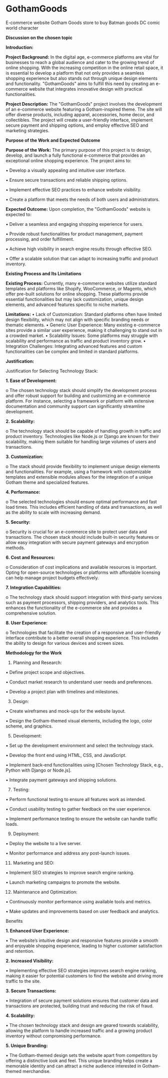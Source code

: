 # GothamGoods
E-commerce website Gotham Goods store to buy Batman goods DC comic world character

**Discussion on the chosen topic**

**Introduction:** 

**Project Background:** 
In the digital age, e-commerce platforms are vital for businesses to reach a global audience and cater to the growing trend of online shopping. With the increasing competition in the online retail space, it is essential to develop a platform that not only provides a seamless shopping experience but also stands out through unique design elements and functionality. "GothamGoods" aims to fulfill this need by creating an e-commerce website that integrates innovative design with practical functionalities.

**Project Description:** 
The "GothamGoods" project involves the development of an e-commerce website featuring a Gotham-inspired theme. The site will offer diverse products, including apparel, accessories, home decor, and collectibles. The project will create a user-friendly interface, implement secure payment and shipping options, and employ effective SEO and marketing strategies.

**Purpose of the Work and Expected Outcome**

**Purpose of the Work:** 
The primary purpose of this project is to design, develop, and launch a fully functional e-commerce that provides an exceptional online shopping experience. The project aims to:
  
  •	Develop a visually appealing and intuitive user interface.
  
  •	Ensure secure transactions and reliable shipping options.
  
  •	Implement effective SEO practices to enhance website visibility.
  
  •	Create a platform that meets the needs of both users and administrators.

**Expected Outcome:** 
Upon completion, the "GothamGoods" website is expected to:
  
  •	Deliver a seamless and engaging shopping experience for users.
  
  •	Provide robust functionalities for product management, payment processing, and order fulfillment.
  
  •	Achieve high visibility in search engine results through effective SEO.
  
  •	Offer a scalable solution that can adapt to increasing traffic and product inventory.


**Existing Process and Its Limitations**

**Existing Process:**
Currently, many e-commerce websites utilize standard templates and platforms like Shopify, WooCommerce, or Magento, which offer pre-built solutions for online shopping. These platforms provide essential functionalities but may lack customization, unique design elements, and advanced features specific to niche markets.


**Limitations:**
  •	Lack of Customization: Standard platforms often have limited design flexibility, which may not align with specific branding needs or thematic elements.
  •	Generic User Experience: Many existing e-commerce sites provide a similar user experience, making it challenging to stand out in a crowded market.
  •	Scalability Issues: Some platforms may struggle with scalability and performance as traffic and product inventory grow.
  •	Integration Challenges: Integrating advanced features and custom functionalities can be complex and limited in standard platforms.


**Justification:** 

Justification for Selecting Technology Stack:

**1.	Ease of Development:**

o	The chosen technology stack should simplify the development process and offer robust support for building and customizing an e-commerce platform. For instance, selecting a framework or platform with extensive documentation and community support can significantly streamline development.

**2.	Scalability:**

o	The technology stack should be capable of handling growth in traffic and product inventory. Technologies like Node.js or Django are known for their scalability, making them suitable for handling large volumes of users and transactions.

**3.	Customization:**

o	The stack should provide flexibility to implement unique design elements and functionalities. For example, using a framework with customizable templates and extensible modules allows for the integration of a unique Gotham theme and specialized features.

**4.	Performance:**

o	The selected technologies should ensure optimal performance and fast load times. This includes efficient handling of data and transactions, as well as the ability to scale with increasing demand.

**5.	Security:**

o	Security is crucial for an e-commerce site to protect user data and transactions. The chosen stack should include built-in security features or allow easy integration with secure payment gateways and encryption methods.

**6.	Cost and Resources:**

o	Consideration of cost implications and available resources is important. Opting for open-source technologies or platforms with affordable licensing can help manage project budgets effectively.

**7.	Integration Capabilities:**

o	The technology stack should support integration with third-party services such as payment processors, shipping providers, and analytics tools. This enhances the functionality of the e-commerce site and provides a comprehensive solution.

**8.	User Experience:**

o	Technologies that facilitate the creation of a responsive and user-friendly interface contribute to a better overall shopping experience. This includes the ability to design for various devices and screen sizes.

**Methodology for the Work** 

1. Planning and Research:

  •	Define project scope and objectives.

  •	Conduct market research to understand user needs and preferences.

  •	Develop a project plan with timelines and milestones.

3. Design:

  •	Create wireframes and mock-ups for the website layout.
  
  •	Design the Gotham-themed visual elements, including the logo, color scheme, and graphics.

5. Development:

  •	Set up the development environment and select the technology stack.
  
  •	Develop the front end using HTML, CSS, and JavaScript.
  
  •	Implement back-end functionalities using [Chosen Technology Stack, e.g., Python with Django or Node.js].
  
  •	Integrate payment gateways and shipping solutions.

7. Testing:

  •	Perform functional testing to ensure all features work as intended.
  
  •	Conduct usability testing to gather feedback on the user experience.
  
  •	Implement performance testing to ensure the website can handle traffic loads.

9. Deployment:

  •	Deploy the website to a live server.
  
  •	Monitor performance and address any post-launch issues.

11. Marketing and SEO:
  
  •	Implement SEO strategies to improve search engine ranking.
  
  •	Launch marketing campaigns to promote the website.

12. Maintenance and Optimization:
  
  •	Continuously monitor performance using available tools and metrics.
  
  •	Make updates and improvements based on user feedback and analytics.

Benefits 

**1. Enhanced User Experience:**

•	The website’s intuitive design and responsive features provide a smooth and enjoyable shopping experience, leading to higher customer satisfaction and retention.

**2. Increased Visibility:**

•	Implementing effective SEO strategies improves search engine ranking, making it easier for potential customers to find the website and driving more traffic to the site.

**3. Secure Transactions:**

•	Integration of secure payment solutions ensures that customer data and transactions are protected, building trust and reducing the risk of fraud.

**4. Scalability:**

•	The chosen technology stack and design are geared towards scalability, allowing the platform to handle increased traffic and a growing product inventory without compromising performance.

**5. Unique Branding:**

•	The Gotham-themed design sets the website apart from competitors by offering a distinctive look and feel. This unique branding helps create a memorable identity and can attract a niche audience interested in Gotham-themed merchandise.
